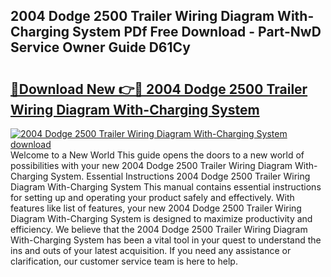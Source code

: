 ## 2004 Dodge 2500 Trailer Wiring Diagram With-Charging System PDf Free Download - Part-NwD Service Owner Guide D61Cy

# <h2><a href="http://dfsa2wy.blite.top/?on=2004+Dodge+2500+Trailer+Wiring+Diagram+With-Charging+System">🔗Download New 👉🔴 2004 Dodge 2500 Trailer Wiring Diagram With-Charging System</a></h2>

[![2004 Dodge 2500 Trailer Wiring Diagram With-Charging System download](https://i.imgur.com/lujVjoI.png)](http://dfsa2wy.blite.top/?on=2004+Dodge+2500+Trailer+Wiring+Diagram+With-Charging+System)
Welcome to a New World This guide opens the doors to a new world of possibilities with your new 2004 Dodge 2500 Trailer Wiring Diagram With-Charging System. Essential Instructions 2004 Dodge 2500 Trailer Wiring Diagram With-Charging System This manual contains essential instructions for setting up and operating your product safely and effectively. With features like list of features, your new 2004 Dodge 2500 Trailer Wiring Diagram With-Charging System is designed to maximize productivity and efficiency. We believe that the 2004 Dodge 2500 Trailer Wiring Diagram With-Charging System has been a vital tool in your quest to understand the ins and outs of your latest acquisition. If you need any assistance or clarification, our customer service team is here to help.
